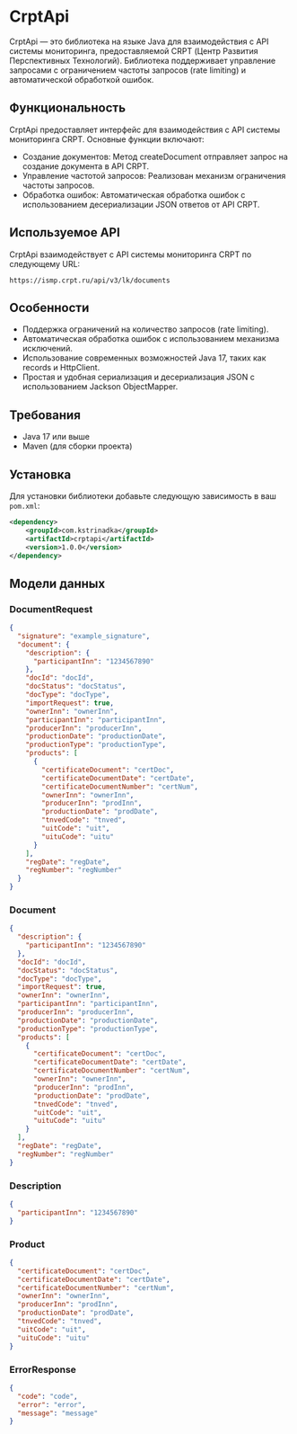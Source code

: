# CrptApi

CrptApi — это библиотека на языке Java для взаимодействия с API системы мониторинга, предоставляемой CRPT (Центр Развития Перспективных Технологий). Библиотека поддерживает управление запросами с ограничением частоты запросов (rate limiting) и автоматической обработкой ошибок.



## Функциональность
CrptApi предоставляет интерфейс для взаимодействия с API системы мониторинга CRPT. Основные функции включают:

- Создание документов: Метод createDocument отправляет запрос на создание документа в API CRPT.
- Управление частотой запросов: Реализован механизм ограничения частоты запросов.
- Обработка ошибок: Автоматическая обработка ошибок с использованием десериализации JSON ответов от API CRPT.

## Используемое API
CrptApi взаимодействует с API системы мониторинга CRPT по следующему URL:
```
https://ismp.crpt.ru/api/v3/lk/documents
```


## Особенности

- Поддержка ограничений на количество запросов (rate limiting).
- Автоматическая обработка ошибок с использованием механизма исключений.
- Использование современных возможностей Java 17, таких как records и HttpClient.
- Простая и удобная сериализация и десериализация JSON с использованием Jackson ObjectMapper.

## Требования

- Java 17 или выше
- Maven (для сборки проекта)

## Установка

Для установки библиотеки добавьте следующую зависимость в ваш `pom.xml`:

```xml
<dependency>
    <groupId>com.kstrinadka</groupId>
    <artifactId>crptapi</artifactId>
    <version>1.0.0</version>
</dependency>
```


## Модели данных 

### DocumentRequest
```json
{
  "signature": "example_signature",
  "document": {
    "description": {
      "participantInn": "1234567890"
    },
    "docId": "docId",
    "docStatus": "docStatus",
    "docType": "docType",
    "importRequest": true,
    "ownerInn": "ownerInn",
    "participantInn": "participantInn",
    "producerInn": "producerInn",
    "productionDate": "productionDate",
    "productionType": "productionType",
    "products": [
      {
        "certificateDocument": "certDoc",
        "certificateDocumentDate": "certDate",
        "certificateDocumentNumber": "certNum",
        "ownerInn": "ownerInn",
        "producerInn": "prodInn",
        "productionDate": "prodDate",
        "tnvedCode": "tnved",
        "uitCode": "uit",
        "uituCode": "uitu"
      }
    ],
    "regDate": "regDate",
    "regNumber": "regNumber"
  }
}

```

### Document
```json
{
  "description": {
    "participantInn": "1234567890"
  },
  "docId": "docId",
  "docStatus": "docStatus",
  "docType": "docType",
  "importRequest": true,
  "ownerInn": "ownerInn",
  "participantInn": "participantInn",
  "producerInn": "producerInn",
  "productionDate": "productionDate",
  "productionType": "productionType",
  "products": [
    {
      "certificateDocument": "certDoc",
      "certificateDocumentDate": "certDate",
      "certificateDocumentNumber": "certNum",
      "ownerInn": "ownerInn",
      "producerInn": "prodInn",
      "productionDate": "prodDate",
      "tnvedCode": "tnved",
      "uitCode": "uit",
      "uituCode": "uitu"
    }
  ],
  "regDate": "regDate",
  "regNumber": "regNumber"
}

```

### Description
```json
{
  "participantInn": "1234567890"
}

```

### Product
```json
{
  "certificateDocument": "certDoc",
  "certificateDocumentDate": "certDate",
  "certificateDocumentNumber": "certNum",
  "ownerInn": "ownerInn",
  "producerInn": "prodInn",
  "productionDate": "prodDate",
  "tnvedCode": "tnved",
  "uitCode": "uit",
  "uituCode": "uitu"
}

```

### ErrorResponse
```json
{
  "code": "code",
  "error": "error",
  "message": "message"
}
```

